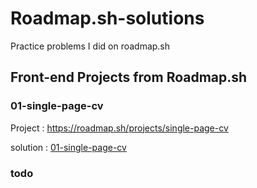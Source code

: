 # Roadmap.sh-solutions

Practice problems I did on roadmap.sh

## Front-end Projects from Roadmap.sh

  ### 01-single-page-cv

  Project : https://roadmap.sh/projects/single-page-cv

  solution : [01-single-page-cv](FrontendProjects/01-single-page-cv/)

  ### todo